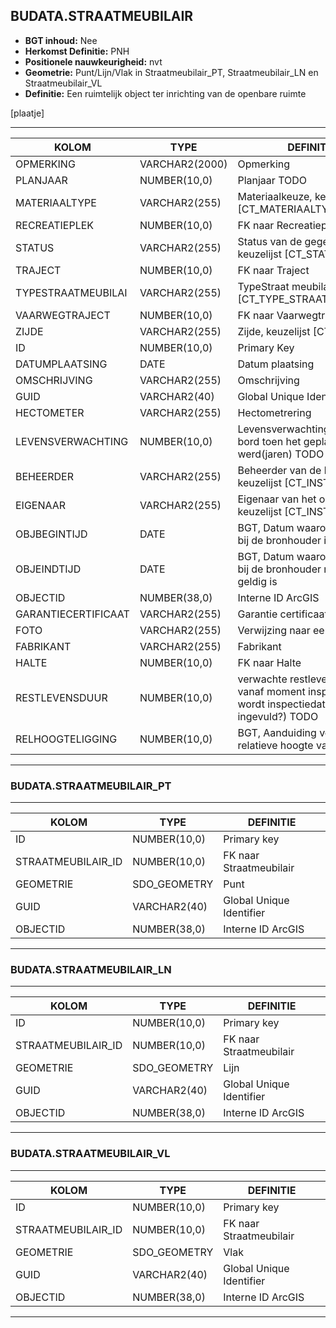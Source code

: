 ﻿## BUDATA.STRAATMEUBILAIR


* __BGT inhoud:__ Nee
* __Herkomst Definitie:__ PNH
* __Positionele nauwkeurigheid:__ nvt
* __Geometrie:__ Punt/Lijn/Vlak in Straatmeubilair_PT, Straatmeubilair_LN en Straatmeubilair_VL
* __Definitie:__ Een ruimtelijk object ter inrichting van de openbare ruimte

[plaatje]

***

|KOLOM                           	|TYPE          	|DEFINITIE|
|------                          	|----          	|-----    |
|OPMERKING                       	|VARCHAR2(2000)	|Opmerking|
|PLANJAAR                        	|NUMBER(10,0)  	|Planjaar TODO|
|MATERIAALTYPE                   	|VARCHAR2(255) 	|Materiaalkeuze, keuzelijst [CT_MATERIAALTYPE]|
|RECREATIEPLEK                   	|NUMBER(10,0)  	|FK naar Recreatieplek|
|STATUS                          	|VARCHAR2(255) 	|Status van de gegevens, keuzelijst [CT_STATUS]|
|TRAJECT                         	|NUMBER(10,0)  	|FK naar Traject|
|TYPESTRAATMEUBILAI              	|VARCHAR2(255) 	|TypeStraat meubilair, keuzelijst [CT_TYPE_STRAATMEUBILAIR]|
|VAARWEGTRAJECT                  	|NUMBER(10,0)  	|FK naar Vaarwegtraject|
|ZIJDE                           	|VARCHAR2(255) 	|Zijde, keuzelijst [CT_ZIJDE]|
|ID                              	|NUMBER(10,0)  	|Primary Key|
|DATUMPLAATSING                  	|DATE          	|Datum plaatsing|
|OMSCHRIJVING                    	|VARCHAR2(255) 	|Omschrijving|
|GUID                            	|VARCHAR2(40)  	|Global Unique Identifier|
|HECTOMETER                      	|VARCHAR2(255)	|Hectometrering|
|LEVENSVERWACHTING               	|NUMBER(10,0)  	|Levensverwachting van het bord toen het geplaatst werd(jaren) TODO|
|BEHEERDER                       	|VARCHAR2(255) 	|Beheerder van de halte, keuzelijst [CT_INSTANTIE]|
|EIGENAAR                        	|VARCHAR2(255) 	|Eigenaar van het object, keuzelijst [CT_INSTANTIE]|
|OBJBEGINTIJD                    	|DATE          	|BGT, Datum waarop het object bij de bronhouder is ontstaan|
|OBJEINDTIJD                     	|DATE          	|BGT, Datum waarop het object bij de bronhouder niet meer geldig is|
|OBJECTID                        	|NUMBER(38,0)   |Interne ID ArcGIS|
|GARANTIECERTIFICAAT				|VARCHAR2(255) 	|Garantie certificaat aanwezig|
|FOTO								|VARCHAR2(255) 	|Verwijzing naar een Foto|
|FABRIKANT							|VARCHAR2(255) 	|Fabrikant| 
|HALTE								|NUMBER(10,0) 	|FK naar Halte	
|RESTLEVENSDUUR                  	|NUMBER(10,0)  	|verwachte restlevensduur vanaf moment inspect (waar wordt inspectiedatum ingevuld?) TODO|
|RELHOOGTELIGGING                	|NUMBER(10,0)  	|BGT, Aanduiding voor de relatieve hoogte van het object|

***

### BUDATA.STRAATMEUBILAIR_PT

***

|KOLOM                           	|TYPE          	|DEFINITIE|
|------                          	|----          	|-----    |
|ID                         		|NUMBER(10,0)  	|Primary key|
|STRAATMEUBILAIR_ID					|NUMBER(10,0)	|FK naar Straatmeubilair|
|GEOMETRIE                       	|SDO_GEOMETRY  	|Punt|
|GUID                            	|VARCHAR2(40)  	|Global Unique Identifier|
|OBJECTID                        	|NUMBER(38,0)   |Interne ID ArcGIS|

***

### BUDATA.STRAATMEUBILAIR_LN

***

|KOLOM                           	|TYPE          	|DEFINITIE|
|------                          	|----          	|-----    |
|ID                         		|NUMBER(10,0)  	|Primary key|
|STRAATMEUBILAIR_ID					|NUMBER(10,0)	|FK naar Straatmeubilair|
|GEOMETRIE                       	|SDO_GEOMETRY  	|Lijn|
|GUID                            	|VARCHAR2(40)  	|Global Unique Identifier|
|OBJECTID                        	|NUMBER(38,0)   |Interne ID ArcGIS|

***

### BUDATA.STRAATMEUBILAIR_VL

***

|KOLOM                           	|TYPE          	|DEFINITIE|
|------                          	|----          	|-----    |
|ID                         		|NUMBER(10,0)  	|Primary key|
|STRAATMEUBILAIR_ID					|NUMBER(10,0)	|FK naar Straatmeubilair|
|GEOMETRIE                       	|SDO_GEOMETRY  	|Vlak|
|GUID                            	|VARCHAR2(40)  	|Global Unique Identifier|
|OBJECTID                        	|NUMBER(38,0)   |Interne ID ArcGIS|

***

